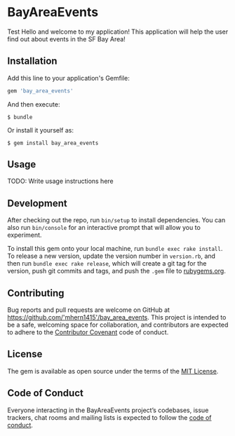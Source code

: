 # BayAreaEvents
Test
Hello and welcome to my application! This application will help the user find out about events in the SF Bay Area!

## Installation

Add this line to your application's Gemfile:

```ruby
gem 'bay_area_events'
```

And then execute:

    $ bundle

Or install it yourself as:

    $ gem install bay_area_events

## Usage

TODO: Write usage instructions here

## Development

After checking out the repo, run `bin/setup` to install dependencies. You can also run `bin/console` for an interactive prompt that will allow you to experiment.

To install this gem onto your local machine, run `bundle exec rake install`. To release a new version, update the version number in `version.rb`, and then run `bundle exec rake release`, which will create a git tag for the version, push git commits and tags, and push the `.gem` file to [rubygems.org](https://rubygems.org).

## Contributing

Bug reports and pull requests are welcome on GitHub at https://github.com/'mhern1415'/bay_area_events. This project is intended to be a safe, welcoming space for collaboration, and contributors are expected to adhere to the [Contributor Covenant](http://contributor-covenant.org) code of conduct.

## License

The gem is available as open source under the terms of the [MIT License](https://opensource.org/licenses/MIT).

## Code of Conduct

Everyone interacting in the BayAreaEvents project’s codebases, issue trackers, chat rooms and mailing lists is expected to follow the [code of conduct](https://github.com/'mhern1415'/bay_area_events/blob/master/CODE_OF_CONDUCT.md).
